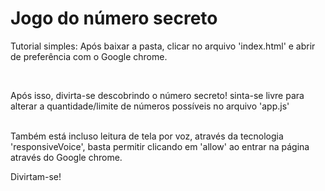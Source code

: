 <h1> Jogo do número secreto</h1>
<p></p>Tutorial simples: Após baixar a pasta, clicar no arquivo 'index.html' e abrir de preferência com o Google chrome.<p/> <br>
<p>Após isso, divirta-se descobrindo o número secreto! sinta-se livre para alterar a quantidade/limite de números possíveis no arquivo 'app.js'<p>
<br>Também está incluso leitura de tela por voz, através da tecnologia 'responsiveVoice', basta permitir clicando em 'allow' ao entrar na página através do Google chrome. 

Divirtam-se!
